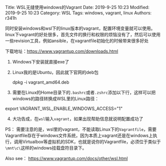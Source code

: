 Title: WSL无缝使用windows的Vagrant
Date: 2019-9-25 10:23
Modified: 2019-9-25 10:23
Category: WSL
Tags: windows, vagrant, linux
Authors: r341h

同时安装windows和wsl下的linux版本的vagrant，配置环境变量就可以使用。linux下vagrant的好处很多，首先文件的换行和权限的烦恼没有了，然后可以使用一些revision工具，例如ansible，在vagrantfile初始化的时候带来很多好处

下载地址：https://www.vagrantup.com/downloads.html

1. Windows下安装就直接exe了
2. Linux我的是Ubuntu，因此就下官网的deb包

    dpkg -i vagrant_amd64.deb

3. 需要在Linux的Home目录下的`.bashrc`或者`.zshrc`添加以下行，这样可以把windows的路径转换成WSL里的Linux路径：

export VAGRANT_WSL_ENABLE_WINDOWS_ACCESS="1"

4. 大功告成，在`wsl`输入`vagrant`，如果出现帮助信息就说明配置成功了

PS： 需要注意的是，wsl里的vagrant，不能读取Linux下的`Vagrantfile`，需要Vagrantfile存在于windows文件系统，因为本质上vagrant还是在windows上执行，调用Virtualbox等虚拟机的SDK，也就是说你的Vagrantfile，必须位于类似于`\mnt\c\`这样的windows挂载盘符目录下。

Also see：
https://www.vagrantup.com/docs/other/wsl.html